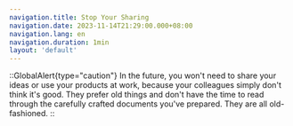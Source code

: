 ```yaml
---
navigation.title: Stop Your Sharing
navigation.date: 2023-11-14T21:29:00.000+08:00
navigation.lang: en
navigation.duration: 1min
layout: 'default'
---
```


::GlobalAlert{type="caution"}
In the future, you won't need to share your ideas or use your products at work, because your colleagues simply don't think it's good. They prefer old things and don't have the time to read through the carefully crafted documents you've prepared. They are all old-fashioned.
::



